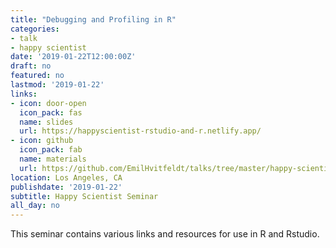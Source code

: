 ```yaml
---
title: "Debugging and Profiling in R"
categories:
- talk
- happy scientist
date: '2019-01-22T12:00:00Z'
draft: no
featured: no
lastmod: '2019-01-22'
links:
- icon: door-open
  icon_pack: fas
  name: slides
  url: https://happyscientist-rstudio-and-r.netlify.app/
- icon: github
  icon_pack: fab
  name: materials
  url: https://github.com/EmilHvitfeldt/talks/tree/master/happy-scientist_rstudio-and-r
location: Los Angeles, CA
publishdate: '2019-01-22'
subtitle: Happy Scientist Seminar
all_day: no
---
```


This seminar contains various links and resources for use in R and Rstudio.
